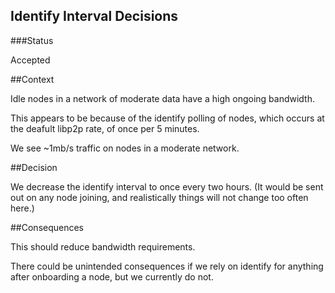 ## Identify Interval Decisions

###Status

Accepted

##Context

Idle nodes in a network of moderate data have a high ongoing bandwidth.

This appears to be because of the identify polling of nodes, which occurs at the deafult libp2p rate, of once per 5 minutes.

We see ~1mb/s traffic on nodes in a moderate network.

##Decision

We decrease the identify interval to once every two hours. (It would be sent out on any node joining, and realistically things will not change too often here.)

##Consequences

This should reduce bandwidth requirements.

There could be unintended consequences if we rely on identify for anything after onboarding a node, but we currently do not.
